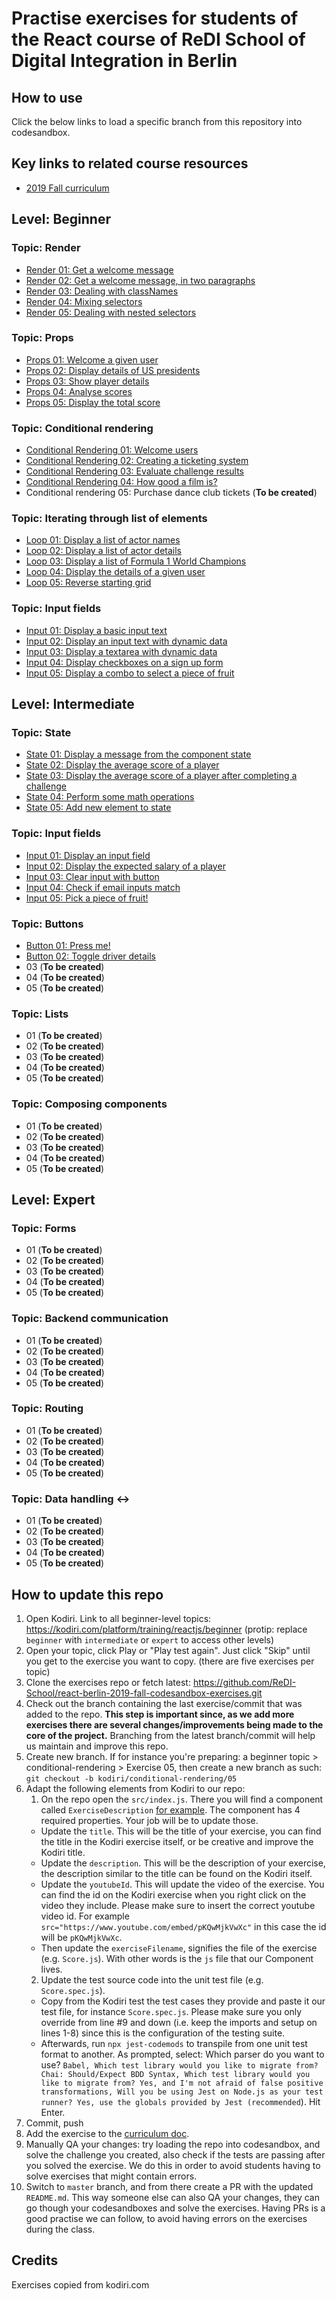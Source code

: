 # Practise exercises for students of the React course of ReDI School of Digital Integration in Berlin

## How to use

Click the below links to load a specific branch from this repository into codesandbox.

## Key links to related course resources

- [2019 Fall curriculum](https://docs.google.com/document/d/1d9lsiDo8HgcoHu7_ln8QwSaoXbQyJ0l9LJi8k1knNZ0/edit#)

## Level: Beginner

### Topic: Render

- [Render 01: Get a welcome message](https://codesandbox.io/s/github/ReDI-School/react-berlin-2019-fall-codesandbox-exercises/tree/kodiri/beginner/render/01)
- [Render 02: Get a welcome message, in two paragraphs](https://codesandbox.io/s/github/ReDI-School/react-berlin-2019-fall-codesandbox-exercises/tree/kodiri/beginner/render/02)
- [Render 03: Dealing with classNames](https://codesandbox.io/s/github/ReDI-School/react-berlin-2019-fall-codesandbox-exercises/tree/kodiri/beginner/render/03)
- [Render 04: Mixing selectors](https://codesandbox.io/s/github/ReDI-School/react-berlin-2019-fall-codesandbox-exercises/tree/kodiri/beginner/render/04)
- [Render 05: Dealing with nested selectors](https://codesandbox.io/s/github/ReDI-School/react-berlin-2019-fall-codesandbox-exercises/tree/kodiri/beginner/render/05)

### Topic: Props

- [Props 01: Welcome a given user](https://codesandbox.io/s/github/ReDI-School/react-berlin-2019-fall-codesandbox-exercises/tree/kodiri/beginner/props/01)
- [Props 02: Display details of US presidents](https://codesandbox.io/s/github/ReDI-School/react-berlin-2019-fall-codesandbox-exercises/tree/kodiri/beginner/props/02)
- [Props 03: Show player details](https://codesandbox.io/s/github/ReDI-School/react-berlin-2019-fall-codesandbox-exercises/tree/kodiri/beginner/props/03)
- [Props 04: Analyse scores](https://codesandbox.io/s/github/ReDI-School/react-berlin-2019-fall-codesandbox-exercises/tree/kodiri/beginner/props/04)
- [Props 05: Display the total score](https://codesandbox.io/s/github/ReDI-School/react-berlin-2019-fall-codesandbox-exercises/tree/kodiri/beginner/props/05)

### Topic: Conditional rendering

- [Conditional Rendering 01: Welcome users](https://codesandbox.io/s/github/ReDI-School/react-berlin-2019-fall-codesandbox-exercises/tree/kodiri/beginner/conditional-rendering/01)
- [Conditional Rendering 02: Creating a ticketing system](https://codesandbox.io/s/github/ReDI-School/react-berlin-2019-fall-codesandbox-exercises/tree/kodiri/beginner/conditional-rendering/02)
- [Conditional Rendering 03: Evaluate challenge results](https://codesandbox.io/s/github/ReDI-School/react-berlin-2019-fall-codesandbox-exercises/tree/kodiri/beginner/conditional-rendering/03)
- [Conditional Rendering 04: How good a film is?](https://codesandbox.io/s/github/ReDI-School/react-berlin-2019-fall-codesandbox-exercises/tree/kodiri/beginner/conditional-rendering/04)
- Conditional rendering 05: Purchase dance club tickets (**To be created**)

### Topic: Iterating through list of elements

- [Loop 01: Display a list of actor names](https://codesandbox.io/s/github/ReDI-School/react-berlin-2019-fall-codesandbox-exercises/tree/cp/kodiri/beginner/loop/01)
- [Loop 02: Display a list of actor details](https://codesandbox.io/s/github/ReDI-School/react-berlin-2019-fall-codesandbox-exercises/tree/cp/kodiri/beginner/loop/02)
- [Loop 03: Display a list of Formula 1 World Champions](https://codesandbox.io/s/github/ReDI-School/react-berlin-2019-fall-codesandbox-exercises/tree/cp/kodiri/beginner/loop/03)
- [Loop 04: Display the details of a given user](https://codesandbox.io/s/github/ReDI-School/react-berlin-2019-fall-codesandbox-exercises/tree/cp/kodiri/beginner/loop/04)
- [Loop 05: Reverse starting grid](https://codesandbox.io/s/github/ReDI-School/react-berlin-2019-fall-codesandbox-exercises/tree/cp/kodiri/beginner/loop/05)

### Topic: Input fields

- [Input 01: Display a basic input text](https://codesandbox.io/s/github/ReDI-School/react-berlin-2019-fall-codesandbox-exercises/tree/cp/kodiri/beginner/input/01)
- [Input 02: Display an input text with dynamic data](https://codesandbox.io/s/github/ReDI-School/react-berlin-2019-fall-codesandbox-exercises/tree/cp/kodiri/beginner/input/02)
- [Input 03: Display a textarea with dynamic data](https://codesandbox.io/s/github/ReDI-School/react-berlin-2019-fall-codesandbox-exercises/tree/cp/kodiri/beginner/input/03)
- [Input 04: Display checkboxes on a sign up form](https://codesandbox.io/s/github/ReDI-School/react-berlin-2019-fall-codesandbox-exercises/tree/cp/kodiri/beginner/input/04)
- [Input 05: Display a combo to select a piece of fruit](https://codesandbox.io/s/github/ReDI-School/react-berlin-2019-fall-codesandbox-exercises/tree/cp/kodiri/beginner/input/05)

## Level: Intermediate

### Topic: State

- [State 01: Display a message from the component state](https://codesandbox.io/s/github/ReDI-School/react-berlin-2019-fall-codesandbox-exercises/tree/kodiri/intermediate/state/01)
- [State 02: Display the average score of a player](https://codesandbox.io/s/github/ReDI-School/react-berlin-2019-fall-codesandbox-exercises/tree/kodiri/intermediate/state/02)
- [State 03: Display the average score of a player after completing a challenge](https://codesandbox.io/s/github/ReDI-School/react-berlin-2019-fall-codesandbox-exercises/tree/kodiri/intermediate/state/03)
- [State 04: Perform some math operations](https://codesandbox.io/s/github/ReDI-School/react-berlin-2019-fall-codesandbox-exercises/tree/kodiri/intermediate/state/04)
- [State 05: Add new element to state](https://codesandbox.io/s/github/ReDI-School/react-berlin-2019-fall-codesandbox-exercises/tree/kodiri/intermediate/state/05)

### Topic: Input fields

- [Input 01: Display an input field](https://codesandbox.io/s/github/ReDI-School/react-berlin-2019-fall-codesandbox-exercises/tree/kodiri/intermediate/input/01)
- [Input 02: Display the expected salary of a player](https://codesandbox.io/s/github/ReDI-School/react-berlin-2019-fall-codesandbox-exercises/tree/kodiri/intermediate/input/02)
- [Input 03: Clear input with button](https://codesandbox.io/s/github/ReDI-School/react-berlin-2019-fall-codesandbox-exercises/tree/kodiri/intermediate/input/03)
- [Input 04: Check if email inputs match](https://codesandbox.io/s/github/ReDI-School/react-berlin-2019-fall-codesandbox-exercises/tree/kodiri/intermediate/input/04)
- [Input 05: Pick a piece of fruit!](https://codesandbox.io/s/github/ReDI-School/react-berlin-2019-fall-codesandbox-exercises/tree/kodiri/intermediate/input/05)

### Topic: Buttons

- [Button 01: Press me!](https://codesandbox.io/s/github/ReDI-School/react-berlin-2019-fall-codesandbox-exercises/tree/kodiri/intermediate/button/01)
- [Button 02: Toggle driver details](https://codesandbox.io/s/github/ReDI-School/react-berlin-2019-fall-codesandbox-exercises/tree/kodiri/intermediate/button/02)
- 03 (**To be created**)
- 04 (**To be created**)
- 05 (**To be created**)

### Topic: Lists

- 01 (**To be created**)
- 02 (**To be created**)
- 03 (**To be created**)
- 04 (**To be created**)
- 05 (**To be created**)

### Topic: Composing components

- 01 (**To be created**)
- 02 (**To be created**)
- 03 (**To be created**)
- 04 (**To be created**)
- 05 (**To be created**)

## Level: Expert

### Topic: Forms

- 01 (**To be created**)
- 02 (**To be created**)
- 03 (**To be created**)
- 04 (**To be created**)
- 05 (**To be created**)

### Topic: Backend communication

- 01 (**To be created**)
- 02 (**To be created**)
- 03 (**To be created**)
- 04 (**To be created**)
- 05 (**To be created**)

### Topic: Routing

- 01 (**To be created**)
- 02 (**To be created**)
- 03 (**To be created**)
- 04 (**To be created**)
- 05 (**To be created**)

### Topic: Data handling <->

- 01 (**To be created**)
- 02 (**To be created**)
- 03 (**To be created**)
- 04 (**To be created**)
- 05 (**To be created**)

## How to update this repo

1. Open Kodiri. Link to all beginner-level topics: https://kodiri.com/platform/training/reactjs/beginner (protip: replace `beginner` with `intermediate` or `expert` to access other levels)
2. Open your topic, click Play or "Play test again". Just click "Skip" until you get to the exercise you want to copy. (there are five exercises per topic)
3. Clone the exercises repo or fetch latest: https://github.com/ReDI-School/react-berlin-2019-fall-codesandbox-exercises.git
4. Check out the branch containing the last exercise/commit that was added to the repo. **This step is important since, as we add more exercises there are several changes/improvements being made to the core of the project.** Branching from the latest branch/commit will help us maintain and improve this repo.
5. Create new branch. If for instance you're preparing: a beginner topic > conditional-rendering > Exercise 05, then create a new branch as such: `git checkout -b kodiri/conditional-rendering/05`
6. Adapt the following elements from Kodiri to our repo:
   1. On the repo open the `src/index.js`. There you will find a component called `ExerciseDescription` [for example](https://github.com/ReDI-School/react-berlin-2019-fall-codesandbox-exercises/blob/cp%2Fkodiri%2Fbeginner%2Finput%2F05/src/index.js#L28). The component has 4 required properties. Your job will be to update those.
   - Update the `title`. This will be the title of your exercise, you can find the title in the Kodiri exercise itself, or be creative and improve the Kodiri title.
   - Update the `description`. This will be the description of your exercise, the description similar to the title can be found on the Kodiri itself.
   - Update the `youtubeId`. This will update the video of the exercise. You can find the id on the Kodiri exercise when you right click on the video they include. Please make sure to insert the correct youtube video id. For example `src="https://www.youtube.com/embed/pKQwMjkVwXc"` in this case the id will be `pKQwMjkVwXc`.
   - Then update the `exerciseFilename`, signifies the file of the exercise (e.g. `Score.js`). With other words is the `js` file that our Component lives.
   2. Update the test source code into the unit test file (e.g. `Score.spec.js`).
   - Copy from the Kodiri test the test cases they provide and paste it our test file, for instance `Score.spec.js`. Please make sure you only override from line #9 and down (i.e. keep the imports and setup on lines 1-8) since this is the configuration of the testing suite.
   - Afterwards, run `npx jest-codemods` to transpile from one unit test format to another. As prompted, select: Which parser do you want to use? `Babel, Which test library would you like to migrate from? Chai: Should/Expect BDD Syntax, Which test library would you like to migrate from? Yes, and I'm not afraid of false positive transformations, Will you be using Jest on Node.js as your test runner? Yes, use the globals provided by Jest (recommended`). Hit Enter.
7. Commit, push
8. Add the exercise to the [curriculum doc](https://docs.google.com/document/d/1d9lsiDo8HgcoHu7_ln8QwSaoXbQyJ0l9LJi8k1knNZ0/edit#).
9. Manually QA your changes: try loading the repo into codesandbox, and solve the challenge you created, also check if the tests are passing after you solved the exercise. We do this in order to avoid students having to solve exercises that might contain errors.
10. Switch to `master` branch, and from there create a PR with the updated `README.md`. This way someone else can also QA your changes, they can go though your codesandboxes and solve the exercises. Having PRs is a good practise we can follow, to avoid having errors on the exercises during the class.

## Credits

Exercises copied from kodiri.com
